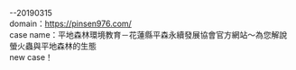--20190315<br>
domain：https://pinsen976.com/<br>
case name：平地森林環境教育－花蓮縣平森永續發展協會官方網站～為您解說螢火蟲與平地森林的生態<br>
new case！<br>
